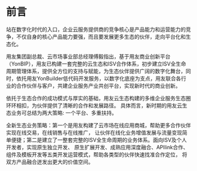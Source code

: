 # 前言
站在数字化时代的入口，企业云服务提供商的竞争核心是产品能力和运营能力的竞争，不仅自身的核心产品能力要强，而且要发展更多生态的伙伴，走向平台化和生态化。

用友集团副总裁、云市场事业部总经理傅毅指出，基于用友商业创新平台（YonBIP），用友已构建一套完整的云生态和ISV合作体系，初步建立ISV全生命周期管理体系，提供全方位的支持与赋能，为生态伙伴提供广阔的数字化舞台，同时，依托用友YonBuilder低代码开发服务，以数字化底座为支点，用友联合各行业的合作伙伴与客户，共建企业服务产业共创平台，实现新时代的商业创新。 
 
依托于生态合作的成功模式与厚实的基础，用友云生态构建的多维企业服务生态圈环环相扣，为伙伴提供了清晰的合作和发展路径。
具体而言，新时期的用友云生态业务可总结为两大策略:  一个平台、多重扶持。 
 
全新生态业务策略：第一个是用友构建了云市场在线应用商城，帮助更多合作伙伴实现在线交易，在线销售与在线推广，
让伙伴在线化业务增值发展与流量变现简单便捷；第二是建立了一整套完整的ISV全生命周期的业务体系。面向ISV及个人开发者，实现原生独立开发、
原生扩展开发、成熟应用深度融合、APIlink合作、组件及模板开发等五类开发运营模式，帮助各类型的伙伴快速找准合作定位，
将双方产品融合迸发出更大的价值空间。
